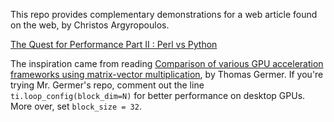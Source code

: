 
This repo provides complementary demonstrations for a web article found on the web, by Christos Argyropoulos.

[The Quest for Performance Part II : Perl vs Python](https://chrisarg.github.io/Killing-It-with-PERL/2024/07/07/The-Quest-For-Performance-Part-II-PerlVsPython.md.html)

The inspiration came from reading [Comparison of various GPU acceleration frameworks using matrix-vector multiplication](https://github.com/99991/matvec-gpu), by Thomas Germer. If you're trying Mr. Germer's repo, comment out the line `ti.loop_config(block_dim=N)` for better performance on desktop GPUs. More over, set `block_size = 32`.

